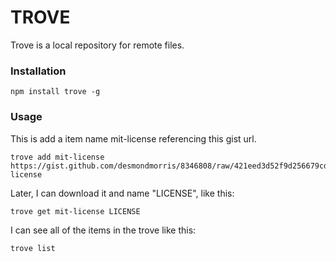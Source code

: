 TROVE
=====

Trove is a local repository for remote files.

### Installation
````
npm install trove -g
````

### Usage


This is add a item name mit-license referencing this gist url.

````
trove add mit-license https://gist.github.com/desmondmorris/8346808/raw/421eed3d52f9d256679cd3259473ac72e0875bc7/mit-license
````

Later, I can download it and name "LICENSE", like this:

````
trove get mit-license LICENSE
````

I can see all of the items in the trove like this:

````
trove list
````
